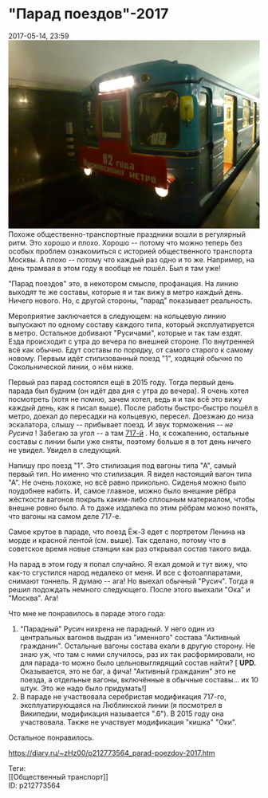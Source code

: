 "Парад поездов"-2017
=====================

   
 2017-05-14, 23:59   
    [![](pics/ffef8bab9f58.jpg)](http://s019.radikal.ru/i622/1705/d2/7f69f38deb09.jpg)     
 Похоже общественно-транспортные праздники вошли в регулярный ритм. Это хорошо и плохо. Хорошо -- потому что можно теперь без особых проблем ознакомиться с историей общественного транспорта Москвы. А плохо -- потому что каждый раз одно и то же. Например, на день трамвая в этом году я вообще не пошёл. Был я там уже!   
   
 "Парад поездов" это, в некотором смысле, профанация. На линию выходят те же составы, которые я и так вижу в метро каждый день. Ничего нового. Но, с другой стороны, "парад" показывает реальность.   
   
 Мероприятие заключается в следующем: на кольцевую линию выпускают по одному составу каждого типа, который эксплуатируется в метро. Остальное добивают "Русичами", которые и так там ездят. Езда происходит с утра до вечера по внешней стороне. По внутренней всё как обычно. Едут составы по порядку, от самого старого к самому новому. Первым идёт стилизованный поезд "1", ходящий обычно по Сокольнической линии, о нём ниже.   
   
 Первый раз парад состоялся ещё в 2015 году. Тогда первый день парада был будним (он идёт два дня с утра до вечера). Я очень хотел посмотреть (хотя не помню, зачем хотел, ведь я и так всё это вижу каждый день, как я писал выше). После работы быстро-быстро пошёл в метро, доехал до пересадки на кольцевую, пересел. Доезжаю до низа эскалатора, слышу -- прибывает поезд. И звук торможения --  *не Русича*  ! Забегаю за угол -- а там  [717-й](https://ru.wikipedia.org/wiki/81-717/714)  . Но, к сожалению, остальные составы с линии были уже сняты, поэтому больше я в тот день ничего не увидел. Увидел в следующий.   
   
 Напишу про поезд "1". Это стилизация под вагоны типа "А", самый первый тип. Но именно что стилизация. Я видел настоящий вагон типа "А". Не очень похоже, но всё равно прикольно. Сиденья можно было поудобнее набить. И, самое главное, можно было внешние рёбра жёсткости вагонов покрыть каким-либо сплошным материалом, чтобы внешне ровно было. А то даже издалека по этим рёбрам можно понять, что вагоны на самом деле 717-е.   
   
 Самое крутое в параде, что поезд Ёж-3 едет с портретом Ленина на морде и красной лентой (см. выше). Так сделано, потому что в советское время новые станции как раз открывал состав такого вида.   
   
 На парад в этом году я попал случайно. Я ехал домой и тут вижу, что как-то сгустился народ недалеко от меня. И все с фотоаппаратами, снимают тоннель. Я думаю -- ага! Но выехал обычный "Русич". Тогда я решил подождать немного следующего. После этого выехали "Ока" и "Москва". Ага!   
   
 Что мне не понравилось в параде этого года:   
 1. "Парадный" Русич нихрена не парадный. У него один из центральных вагонов выдран из "именного" состава "Активный гражданин". Остальные вагоны состава ехали в другую сторону. Не знаю уж, что там с ними случилось, раз их так расформировали, но для парада-то можно было цельновыглядящий состав найти? [  **UPD.**  Оказывается, это не баг, а фича! "Активный гражданин" это не поезда, а отдельные вагоны, включённые в обычные составы... их 10 штук. Это же надо было придумать!]   
 2. В параде не участвовала серебристая модификация 717-го, эксплуатирующаяся на Люблинской линии (я посмотрел в Википедии, модификация называется ".6"). В 2015 году она участвовала. Также не участвует модификация "кишка" "Оки".   
   
 Остальное понравилось.   
    
 <https://diary.ru/~zHz00/p212773564_parad-poezdov-2017.htm>   
   
 Теги:   
 [[Общественный транспорт]]   
 ID: p212773564
